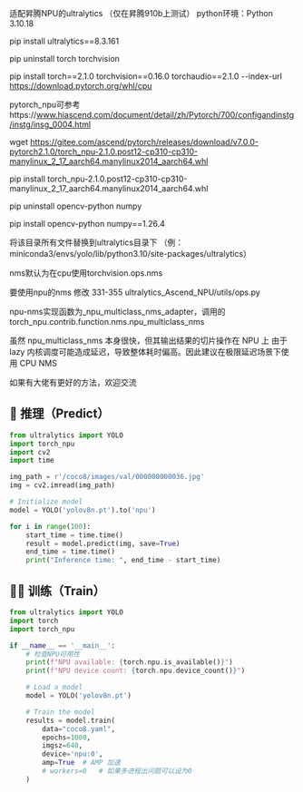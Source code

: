 适配昇腾NPU的ultralytics
（仅在昇腾910b上测试）
python环境：Python 3.10.18

pip install ultralytics==8.3.161

pip uninstall torch torchvision

pip install torch==2.1.0 torchvision==0.16.0 torchaudio==2.1.0 --index-url https://download.pytorch.org/whl/cpu
 
pytorch_npu可参考https://www.hiascend.com/document/detail/zh/Pytorch/700/configandinstg/instg/insg_0004.html

wget https://gitee.com/ascend/pytorch/releases/download/v7.0.0-pytorch2.1.0/torch_npu-2.1.0.post12-cp310-cp310-manylinux_2_17_aarch64.manylinux2014_aarch64.whl

pip install torch_npu-2.1.0.post12-cp310-cp310-manylinux_2_17_aarch64.manylinux2014_aarch64.whl

pip uninstall opencv-python numpy

pip install opencv-python numpy==1.26.4

将该目录所有文件替换到ultralytics目录下 （例：miniconda3/envs/yolo/lib/python3.10/site-packages/ultralytics）

nms默认为在cpu使用torchvision.ops.nms

要使用npu的nms 修改 331-355  ultralytics_Ascend_NPU/utils/ops.py  

npu-nms实现函数为_npu_multiclass_nms_adapter，调用的torch_npu.contrib.function.nms.npu_multiclass_nms

虽然 npu_multiclass_nms 本身很快，但其输出结果的切片操作在 NPU 上 由于 lazy 内核调度可能造成延迟，导致整体耗时偏高。因此建议在极限延迟场景下使用 CPU NMS

如果有大佬有更好的方法，欢迎交流


## 🚀 推理（Predict）

```python
from ultralytics import YOLO
import torch_npu
import cv2
import time

img_path = r'/coco8/images/val/000000000036.jpg'
img = cv2.imread(img_path)

# Initialize model
model = YOLO('yolov8n.pt').to('npu')

for i in range(100):
    start_time = time.time()
    result = model.predict(img, save=True)
    end_time = time.time()
    print("Inference time: ", end_time - start_time)
```



## 🏋️‍♂️ 训练（Train）
```python
from ultralytics import YOLO
import torch
import torch_npu

if __name__ == '__main__':
    # 检查NPU可用性
    print(f"NPU available: {torch.npu.is_available()}")
    print(f"NPU device count: {torch.npu.device_count()}")

    # Load a model
    model = YOLO('yolov8n.pt')

    # Train the model
    results = model.train(
        data="coco8.yaml", 
        epochs=1000, 
        imgsz=640,
        device='npu:0',
        amp=True  # AMP 加速
        # workers=0   # 如果多进程出问题可以设为0
    )
```